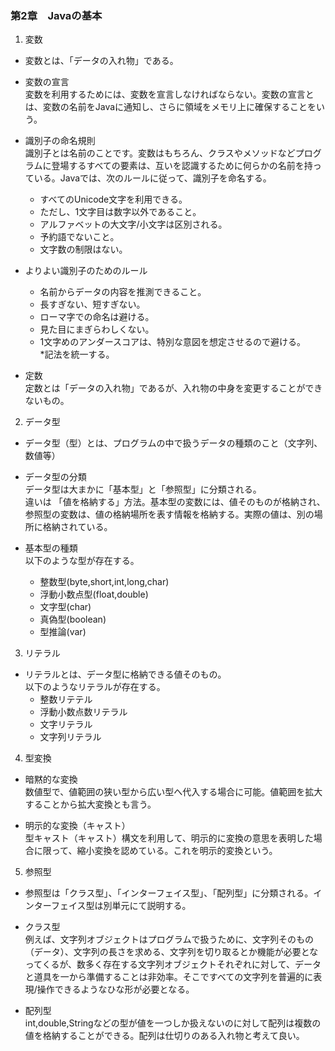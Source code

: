 ### 第2章　Javaの基本
1. 変数
* 変数とは、「データの入れ物」である。  
* 変数の宣言  
  変数を利用するためには、変数を宣言しなければならない。変数の宣言とは、変数の名前をJavaに通知し、さらに領域をメモリ上に確保することをいう。  
 
* 識別子の命名規則  
識別子とは名前のことです。変数はもちろん、クラスやメソッドなどプログラムに登場するすべての要素は、互いを認識するために何らかの名前を持っている。Javaでは、次のルールに従って、識別子を命名する。  
  * すべてのUnicode文字を利用できる。  
  * ただし、1文字目は数字以外であること。  
  * アルファベットの大文字/小文字は区別される。  
  * 予約語でないこと。  
  * 文字数の制限はない。  
* よりよい識別子のためのルール  
  * 名前からデータの内容を推測できること。  
  * 長すぎない、短すぎない。  
  * ローマ字での命名は避ける。  
  * 見た目にまぎらわしくない。  
  * 1文字めのアンダースコアは、特別な意図を想定させるので避ける。  
  *記法を統一する。  
  
* 定数  
定数とは「データの入れ物」であるが、入れ物の中身を変更することができないもの。
  
2. データ型
* データ型（型）とは、プログラムの中で扱うデータの種類のこと（文字列、数値等）  

* データ型の分類  
データ型は大まかに「基本型」と「参照型」に分類される。  
違いは 「値を格納する」方法。基本型の変数には、値そのものが格納され、参照型の変数は、値の格納場所を表す情報を格納する。実際の値は、別の場所に格納されている。  
* 基本型の種類  
以下のような型が存在する。  
  * 整数型(byte,short,int,long,char)  
  * 浮動小数点型(float,double)  
  * 文字型(char)  
  * 真偽型(boolean)  
  * 型推論(var)  

3. リテラル
* リテラルとは、データ型に格納できる値そのもの。  
以下のようなリテラルが存在する。  
  * 整数リテテル  
  * 浮動小数点数リテラル  
  * 文字リテラル  
  * 文字列リテラル  

4. 型変換
* 暗黙的な変換  
数値型で、値範囲の狭い型から広い型へ代入する場合に可能。値範囲を拡大することから拡大変換とも言う。  

* 明示的な変換（キャスト）  
型キャスト（キャスト）構文を利用して、明示的に変換の意思を表明した場合に限って、縮小変換を認めている。これを明示的変換という。  

5. 参照型
* 参照型は「クラス型」、「インターフェイス型」、「配列型」に分類される。インターフェイス型は別単元にて説明する。  

* クラス型  
例えば、文字列オブジェクトはプログラムで扱うために、文字列そのもの（データ）、文字列の長さを求める、文字列を切り取るとか機能が必要となってくるが、数多く存在する文字列オブジェクトそれぞれに対して、データと道具を一から準備することは非効率。そこですべての文字列を普遍的に表現/操作できるようなひな形が必要となる。

* 配列型  
int,double,Stringなどの型が値を一つしか扱えないのに対して配列は複数の値を格納することができる。配列は仕切りのある入れ物と考えて良い。  
